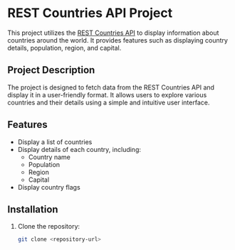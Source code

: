 # REST Countries API Project

This project utilizes the [REST Countries API](https://restcountries.com/) to display information about countries around the world. It provides features such as displaying country details, population, region, and capital.

## Project Description

The project is designed to fetch data from the REST Countries API and display it in a user-friendly format. It allows users to explore various countries and their details using a simple and intuitive user interface.

## Features

- Display a list of countries
- Display details of each country, including:
  - Country name
  - Population
  - Region
  - Capital
- Display country flags

## Installation

1. Clone the repository:

   ```bash
   git clone <repository-url>
